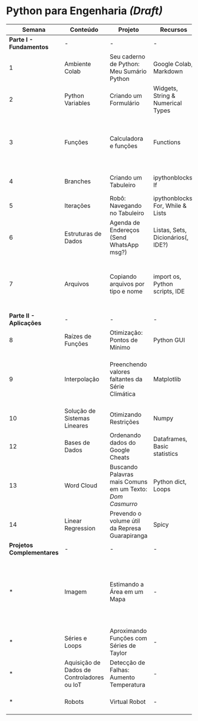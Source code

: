 # Python para Engenharia *(Draft)*

| Semana | Conteúdo | Projeto | Recursos | Referências |
|-|-|-|-|-|
| **Parte I - Fundamentos** |-|-|-|-|
| 1 | Ambiente Colab | Seu caderno de Python: Meu Sumário Python | Google Colab, Markdown | [**colab research: intro**](https://colab.research.google.com/notebooks/intro.ipynb) |
| 2 | Python Variables | Criando um Formulário | Widgets, String & Numerical Types | [**colab research: forms**](https://colab.research.google.com/notebooks/forms.ipynb) |
| 3 | Funções | Calculadora e funções | Functions | [**Python Programming and Numerical Methods - A Guide for Engineers and Scientists**](https://pythonnumericalmethods.berkeley.edu/notebooks/Index.html)| 
| 4 | Branches | Criando um Tabuleiro | ipythonblocks, If | [ **Introduction to Python at SciPy 2021** ](https://github.com/jiffyclub/scipy-2021-intro-to-python) |
| 5 | Iterações | Robô: Navegando no Tabuleiro | ipythonblocks, For, While & Lists |[ **Introduction to Python at SciPy 2021** ](https://github.com/jiffyclub/scipy-2021-intro-to-python) |
| 6 | Estruturas de Dados | Agenda de Endereços (Send WhatsApp msg?) | Listas, Sets, Dicionários(, IDE?) | [**Google for Education: Python**](https://developers.google.com/edu/python/exercises/basic)  |
| 7 | Arquivos | Copiando arquivos por tipo e nome | import os, Python scripts, IDE | [**Python Programming and Numerical Methods - A Guide for Engineers and Scientists**](https://pythonnumericalmethods.berkeley.edu/notebooks/Index.html) |
| **Parte II - Aplicações** |-|-|-|-|
| 8 | Raízes de Funções | Otimização: Pontos de Mínimo  | Python GUI  | [**IPython Cookbook**](https://github.com/ipython-books/cookbook-2nd) |
| 9 | Interpolação | Preenchendo valores faltantes da Série Climática  | Matplotlib | [**Python Programming and Numerical Methods - A Guide for Engineers and Scientists**](https://pythonnumericalmethods.berkeley.edu/notebooks/Index.html) |
| 10 | Solução de Sistemas Lineares | Otimizando Restrições | Numpy | **[Python Data Science Handbook](https://jakevdp.github.io/PythonDataScienceHandbook/)** |
| 12 | Bases de Dados | Ordenando dados do Google Cheats  | Dataframes, Basic statistics  | **[Python Data Science Handbook](https://jakevdp.github.io/PythonDataScienceHandbook/)** |
| 13 | Word Cloud | Buscando Palavras mais Comuns em um Texto: *Dom Casmurro*  | Python dict, Loops  | [Guttenberg](https://www.gutenberg.org/) |
| 14 | Linear Regression | Prevendo o volume útil da Represa Guarapiranga  | Spicy | [Sabesp](https://mananciais.sabesp.com.br/Situacao) |
| **Projetos Complementares** |-|-|-|-|
| * | Imagem | Estimando a Área em um Mapa | - | [**Introduction to Computation and Programming Using Python: With Application to Understanding Data**](https://mitpress.mit.edu/books/introduction-computation-and-programming-using-python-revised-and-expanded-edition) |
| * | Séries e Loops | Aproximando Funções com Séries de Taylor | - | [**Programming with Python for Engineers**](https://pp4e-book.github.io/index.html) |
| * | Aquisição de Dados de Controladores ou IoT | Detecção de Falhas: Aumento Temperatura | - | [**Python for Science and Engineering**](https://www.halvorsen.blog/documents/programming/python/resources/Python%20for%20Science%20and%20Engineering.pdf)  |
| * | Robots | Virtual Robot | - | [**Python for Science and Engineering**](https://www.halvorsen.blog/documents/programming/python/resources/Python%20for%20Science%20and%20Engineering.pdf) |

